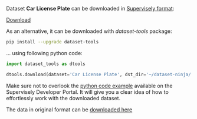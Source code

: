 Dataset **Car License Plate** can be downloaded in [Supervisely format](https://developer.supervisely.com/api-references/supervisely-annotation-json-format):

 [Download](https://assets.supervisely.com/supervisely-supervisely-assets-public/teams_storage/5/R/m5/MzylmEpcZsWy0ijvl2WTbaM9E7gn8D0pVFCG7wcOUeDbmd221xLsRsJPyJAKOPpNE7GSpz3Eb1CkchBaVr7UdFx7PaPp5NQG172yK19VZDlAn2scCmYT1MZuygmI.tar)

As an alternative, it can be downloaded with *dataset-tools* package:
``` bash
pip install --upgrade dataset-tools
```

... using following python code:
``` python
import dataset_tools as dtools

dtools.download(dataset='Car License Plate', dst_dir='~/dataset-ninja/')
```
Make sure not to overlook the [python code example](https://developer.supervisely.com/getting-started/python-sdk-tutorials/iterate-over-a-local-project) available on the Supervisely Developer Portal. It will give you a clear idea of how to effortlessly work with the downloaded dataset.

The data in original format can be [downloaded here](https://www.kaggle.com/datasets/andrewmvd/car-plate-detection/download?datasetVersionNumber=1)